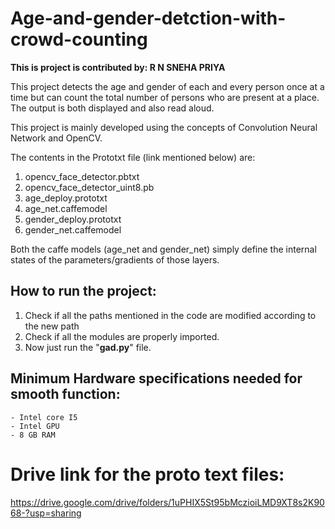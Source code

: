 # Age-and-gender-detction-with-crowd-counting

**This is project is contributed by: R N SNEHA PRIYA**

This project detects the age and gender of each and every person once at a time but can count the total number of persons who are present at a place. The output is both displayed and also read aloud. 

This project is mainly developed using the concepts of Convolution Neural Network and OpenCV.

The contents in the Prototxt file (link mentioned below) are:

1. opencv_face_detector.pbtxt
2. opencv_face_detector_uint8.pb
3. age_deploy.prototxt
4. age_net.caffemodel
5. gender_deploy.prototxt
6. gender_net.caffemodel

Both the caffe models (age_net and gender_net) simply define the internal states of the parameters/gradients of those layers.

## How to run the project:

1. Check if all the paths mentioned in the code are modified according to the new path
2. Check if all the modules are properly imported.
3. Now just run the "**gad.py**" file.

## Minimum Hardware specifications needed for smooth function:
	- Intel core I5
	- Intel GPU
	- 8 GB RAM 

# Drive link for the proto text files:
https://drive.google.com/drive/folders/1uPHIX5St95bMczioiLMD9XT8s2K9068-?usp=sharing
